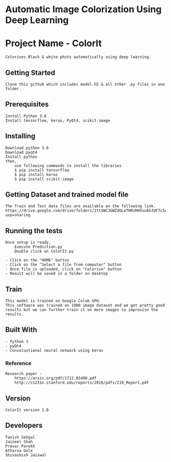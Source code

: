 # Automatic Image Colorization Using Deep Learning
# Project Name - ColorIt

	Colorises Black & white photo automatically using deep learning. 

## Getting Started

	Clone this github which includes model.h5 & all other .py files in one folder.

## Prerequisites

	Install Python 3.6 
	Install tensorflow, keras, PyQt4, scikit-image


## Installing

	Download python 3.6
	Download pyqt4
	Install python
	then,
		use following commands to install the libraries
		$ pip install tensorflow
		$ pip install keras
		$ pip install scikit-image
## Getting Dataset and trained model file
	The Train and Test data files are available on the following link.
	https://drive.google.com/drive/folders/1ttSWCJGWZdGLeTHRzHHVxuAhJUF7c5An?usp=sharing

## Running the tests

	Once setup is ready,
		Execute Prediction.py
		Double click on ColorIt.py
		
	- Click on the "HOME" button
	- Click on the "Select a file from computer" button
	- Once file is uploaded, click on "Colorise" button
	- Result will be saved in a folder on desktop

## Train

	This model is trained on Google Colab GPU.
	This software was trained on 1000 image dataset and we got pretty good results but we can further train it on more images to improvise the results.


## Built With

	- Python 3
	- pyQt4
	- Convolustional neural network using keras
	
### Reference

	Research paper - 
		https://arxiv.org/pdf/1712.03400.pdf
		http://cs231n.stanford.edu/reports/2016/pdfs/219_Report.pdf
	

## Version

	ColorIt version 1.0

## Developers
	
	Tanish Sehgal
	Jaineel Shah
	Pravar Parekh
	Atharva Gole
	Shivashish Jaiswal
	


